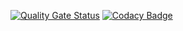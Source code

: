 [![Quality Gate Status](https://sonarcloud.io/api/project_badges/measure?project=7gears_GearsWebApi&metric=alert_status)](https://sonarcloud.io/summary/new_code?id=7gears_GearsWebApi)
[![Codacy Badge](https://app.codacy.com/project/badge/Grade/7e14fbfb03b04323ac3662a6a08cc7d2)](https://app.codacy.com/gh/7gears/GearsWebApi/dashboard?utm_source=gh&utm_medium=referral&utm_content=&utm_campaign=Badge_grade)
